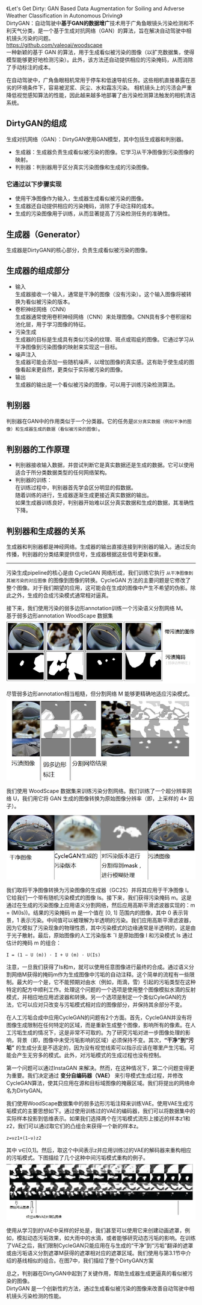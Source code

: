 《Let's Get Dirty: GAN Based Data Augmentation for Soiling and Adverse Weather Classification in Autonomous Driving》    
DirtyGAN：自动驾驶中**基于GAN的数据增广**技术用于广角鱼眼镜头污染检测和不利天气分类，是一个基于生成对抗网络（GAN）的算法，旨在解决自动驾驶中相机镜头污染的问题。   
https://github.com/valeoai/woodscape    
一种新颖的基于 GAN 的算法，用于生成看似被污染的图像（以扩充数据集，使得模型能够更好地检测污染）。此外，该方法还自动提供相应的污染掩码，从而消除了手动标注的成本。   

在自动驾驶中，广角鱼眼相机常用于停车和低速导航任务。这些相机直接暴露在恶劣的环境条件下，容易被泥浆、灰尘、水和霜冻污染。
相机镜头上的污渍会严重降低视觉感知算法的性能，因此越来越多地部署了由污染检测算法触发的相机清洁系统。  

## DirtyGAN的组成    
生成对抗网络（GAN）：DirtyGAN使用GAN模型，其中包括生成器和判别器。   
+ 生成器：生成器负责生成看似被污染的图像。它学习从干净图像到污染图像的映射。   
+ 判别器：判别器用于区分真实污染图像和生成的污染图像。     

### 它通过以下步骤实现    
+ 使用干净图像作为输入，生成器生成看似被污染的图像。   
+ 生成器还自动提供相应的污染掩码，消除了手动注释的成本。   
+ 生成的污染图像用于训练，从而显著提高了污染检测任务的准确性。    

## 生成器（Generator）   
生成器是DirtyGAN的核心部分，负责生成看似被污染的图像。

## 生成器的组成部分    
+ 输入    
  生成器接收一个输入，通常是干净的图像（没有污染）。这个输入图像将被转换为看似被污染的版本。    
+ 卷积神经网络（CNN）    
  生成器通常使用卷积神经网络（CNN）来处理图像。CNN具有多个卷积层和池化层，用于学习图像的特征。
+ 污染生成        
  生成器的目标是生成具有类似污染的纹理、斑点或瑕疵的图像。它通过学习从干净图像到污染图像的映射来实现这一目标。
+ 噪声注入    
  生成器可能会添加一些随机噪声，以增加图像的真实感。这有助于使生成的图像看起来更自然，更类似于实际被污染的图像。
+ 输出    
  生成器的输出是一个看似被污染的图像，可以用于训练污染检测算法。

## 判别器    
判别器在GAN中的作用类似于一个分类器。它的任务是`区分真实数据（例如干净的图像）和生成器生成的数据（看似被污染的图像）`。

## 判别器的工作原理    
+ 判别器接收输入数据，并尝试判断它是真实数据还是生成的数据。它可以使用适合于所分类数据类型的任何网络架构。   
+ 判别器的训练：          
  在训练过程中，判别器首先学会区分明显的假数据。    
  随着训练的进行，生成器逐渐生成更接近真实数据的输出。    
  如果生成器训练良好，判别器开始难以区分真实数据和生成的数据，其准确性下降。     

## 判别器和生成器的关系    
生成器和判别器都是神经网络。生成器的输出直接连接到判别器的输入。通过反向传播，判别器的分类结果提供信号，生成器根据这些信号更新权重。

------------------------------------------------------   

污染生成pipeline的核心是由 CycleGAN 网络形成，我们训练它执行 `从干净图像到其被污染的对应图像` 的图像到图像的转换。CycleGAN 方法的主要问题是它修改了整个图像。对于我们期望的应用，这可能会在生成的图像中产生不希望的伪影。除此之外，生成的合成污染模式通常相对逼真。

接下来，我们使用污染的弱多边形annotation训练一个污染语义分割网络 M。      
基于弱多边形annotation WoodScape 数据集   
![3](img/3.png)    

尽管弱多边形annotation相当粗糙，但分割网络 M 能够更精确地适应污染模式。     
![4](img/4.png)    

我们使用 WoodScape 数据集来训练污染分割网络。我们训练了一个超分辨率网络 U，我们用它将 GAN 生成的图像转换为原始图像分辨率（即，上采样的 4× 因子）。       
![5](img/5.png)    

我们取将干净图像转换为污染图像的生成器（GC2S）并将其应用于干净图像 I。它给我们一个带有随机污染模式的图像 Is。接下来，我们获得污染掩码 m。这是通过在生成的污染图像上应用语义分割网络，然后应用高斯平滑滤波器实现的：m = (M(Is))。结果的污染掩码 m 是一个值在 [0, 1] 范围内的图像，其中 0 表示背景，1 表示污染。中间值可以被理解为半透明的污染。我们应用高斯平滑滤波器，因为它模拟了污染现象的物理性质，其中污染模式的边缘通常是半透明的，这是由于光子散射。最后，原始图像的人工污染版本 ˆI 是原始图像 I 和污染模式 Is 通过估计的掩码 m 的组合：  
```
I = (1 − U (m)) · I + U (m) · U(Is) 
```

注意，一旦我们获得了Is和m，就可以使用任意图像进行最终的合成。通过语义分割网络M获得的掩码m作为生成图像中污垢的自动注释。这个简单的流程有一些限制。最大的一个是，它不能预期对由水（例如，雨滴，雪）引起的污垢类型在这种特定的配方中顺利工作。处理这个问题的一个选项是使用整个图像模拟水滴的反射模式，并相应地应用滤波器和转换。另一个选项是制定一个类似CyleGAN的方法，它可以应对只改变与污垢模式相对应的图像部分，并保持其余部分不变。     

在人工污垢合成中应用CycleGAN的问题有2个方面。首先，CycleGAN并没有将图像生成限制在任何特定的区域，而是重新生成整个图像，影响所有的像素。在人工污垢生成的情况下，这是非常不可取的。为了研究污垢对进一步图像处理的影响，背景（即，图像中未受污垢影响的区域）必须保持不变。其次，**“干净”到“污垢”** 的生成分支是不适定的，因为没有视觉线索可以指示应该在哪里产生污垢。可能会产生无穷多的模式。此外，对污垢模式的生成过程也没有控制。

第一个问题可以通过InstaGAN 来解决。然而，在这种情况下，第二个问题变得更为重要。我们决定通过 **变分自编码器（VAE）** 来引导模式生成过程，并修改CycleGAN算法，使其只应用在源和目标域图像的掩蔽区域。我们将提出的网络命名为DirtyGAN。

我们使用WoodScape数据集中的弱多边形污垢注释来训练VAE。使用VAE生成污垢模式的主要思想如下。通过使用训练过的VAE的编码器，我们可以将数据集中的实际样本投影到低维表示。如果我们选择两个在污垢模式流形上接近的样本z1和z2，我们可以通过取它们的凸组合来获得一个新的样本z。   
```
z=νz1+(1−ν)z2
```
其中 ν∈[0,1]。然后，取这个中间表示z并应用训练过的VAE的解码器来重构相应的污垢模式。下图描绘了几个这种中间污垢模式重构的例子。     
![6](img/6.png)      

使用从学习到的VAE中采样的好处是，我们甚至可以使用它来创建动画遮罩，例如，模拟动态污垢效果，如大雨中的水滴，或者能够研究动态污垢的影响。在训练了VAE之后，我们限制CycleGAN只能应用在与生成的“干净”到“污垢”翻译的遮罩或由污垢语义分割遮罩M获得的遮罩相对应的遮罩区域。我们使用与第3.1节中介绍的基线相似的组合。在图7中，我们描绘了整个DirtyGAN方案


总之，判别器在DirtyGAN中起到了关键作用，帮助生成器生成更逼真的看似被污染的图像。   
DirtyGAN 是一个创新性的方法，通过生成看似被污染的图像来改善自动驾驶中相机镜头污染检测的性能。   

